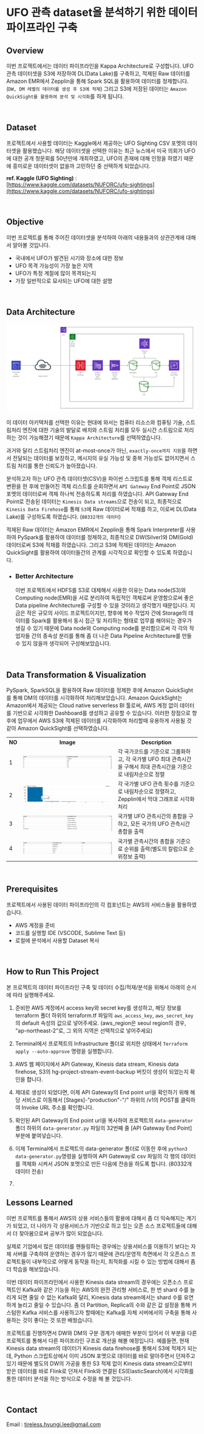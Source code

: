 # **UFO 관측 dataset을 분석하기 위한 데이터 파이프라인 구축**

## **Overview**

이번 프로젝트에서는 데이터 파이프라인을 Kappa Architecture로 구성합니다. UFO 관측 데이터셋을 S3에 저장하여 DL(Data Lake)를 구축하고, 적제된 Raw 데이터를 Amazon EMR에서 Zepplin을 통해 Spark SQL을 활용하여 데이터를 정제합니다. (`DW, DM 레벨의 데이터를 생성 후 S3에 적제`) 그리고 S3에 저장된 데이터는 `Amazon QuickSight를 활용하여 분석 및 시각화`를 하게 됩니다.

<br/>

## **Dataset**

프로젝트에서 사용할 데이터는 Kaggle에서 제공하는 UFO Sighting CSV 포멧의 데이터셋을 활용했습니다. 해당 데이터셋을 선택한 이유는 최근 뉴스에서 미국 의회가 UFO에 대한 공개 청문회를 50년만에 개최하였고, UFO의 존재에 대해 인정을 하였기 때문에 흥미로운 데이터셋이 없을까 고민하던 중 선택하게 되었습니다.

**ref. Kaggle (UFO Sighting)** : [https://www.kaggle.com/datasets/NUFORC/ufo-sightings](https://www.kaggle.com/datasets/NUFORC/ufo-sightings)

<br/>

## **Objective**

이번 프로젝트를 통해 주어진 데이터셋을 분석하여 아래의 내용들과의 상관관계에 대해서 알아볼 것입니다.

- 국내에서 UFO가 발견된 시기와 장소에 대한 정보
- UFO 목격 가능성이 가장 높은 지역
- UFO가 특정 계절에 많이 목격되는지
- 가장 일반적으로 묘사되는 UFO에 대한 설명

<br/>

## **Data Architecture**

![Example architecture image](assets/220621_ufo_dataset_analysis_aws_topology.png)


이 데이터 아키텍처를 선택한 이유는 현대에 와서는 컴퓨터 리소스와 컴퓨팅 기술, 스트림처리 엔진에 대한 기술의 발달로 배치와 스트림 처리를 모두 실시간 스트림으로 처리하는 것이 가능해졌기 때문에 `Kappa Architecture`를 선택하였습니다.

과거와 달리 스트림처리 엔진이 at-most-once가 아닌, `exactly-once까지 지원`을 하면서 전달되는 데이터를 보장하고, 메시지의 유실 가능성 및 중복 가능성도 없어지면서 스트림 처리를 통한 신뢰도가 높아졌습니다.

분석하고자 하는 UFO 관측 데이터셋(CSV)을 파이썬 스크립트를 통해 객체 리스트로 변환을 한 후에 만들어진 객체 리스트를 순회하면서 `API Gateway` End Point로 JSON 포멧의 데이터로써 객체 하나씩 전송하도록 처리를 하였습니다. API Gateway End Point로 전송된 데이터는 `Kinesis Data streams`으로 전송이 되고, 최종적으로 `Kinesis Data Firehose`를 통해 `S3`에 Raw 데이터로써 적재를 하고, 이로써 DL(Data Lake)를 구성하도록 하였습니다. (`80332개의 데이터`)

적재된 Raw 데이터는 Amazon EMR에서 Zepplin을 통해 Spark Interpreter를 사용하여 PySpark를 활용하여 데이터를 정제하고, 최종적으로 DW(Silver)와 DM(Gold) 데이터로써 S3에 적재를 하였습니다. 그리고 S3에 적제된 데이터는 Amazon QuickSight를 활용하여 데이터들간의 관계를 시각적으로 확인할 수 있도록 하였습니다.

- ### **Better Architecture**

    이번 프로젝트에서 HDFS를 S3로 대체해서 사용한 이유는 Data node(S3)와 Computing node(EMR)을 서로 분리하여 독립적인 객체로써 운영함으로써 좋은 Data pipeline Architecture를 구성할 수 있을 것이라고 생각했기 때문입니다.
    지금은 작은 규모의 사이드 프로젝트이지만, 향후에 복수 작업자 간에 Storage의 데이터를 Spark를 활용해서 동시 접근 및 처리하는 형태로 업무를 해야되는 경우가 생길 수 있기 때문에 Data node와 Computing node를 분리함으로써 각 각의 작업자들 간의 종속성 분리를 통해 좀 더 나은 Data Pipeline Architecture를 만들 수 있지 않을까 생각되어 구성해보았습니다. 

<br/>

## **Data Transformation & Visualization**

PySpark, SparkSQL을 활용하여 Raw 데이터를 정제한 후에 Amazon QuickSight를 통해 DM의 데이터를 시각화하여 처리해보았습니다. Amazon QuickSight는 Amazon에서 제공되는 Cloud native serverless BI 툴로써, AWS 계정 없이 데이터를 기반으로 시각화한 Dashboard를 생성하고 공유할 수 있습니다. 이러한 장점으로 향후에 업무에서 AWS S3에 적제된 데이터를 시각화하여 처리할때 유용하게 사용될 것 같아 Amazon QuickSight를 선택하였습니다. 

<table>
    <tr>
        <th style="text-align:center">NO</th>
        <th style="text-align:center">Image</th>
        <th style="text-align:center">Description</th>
    </tr>
    <tr>
        <td>1</td>
        <td>
            <img src="assets/220609_max_duration_seconds_country.png" alt="" />
        </td>
        <td>각 국가코드를 기준으로 그룹화하고, 각 국가별 UFO 최대 관측시간을 구해서 최대 관측시간을 기준으로 내림차순으로 정렬</td>
    </tr>
    <tr>
        <td>2</td>
        <td>
            <img src="assets/220609_count_desc_in_country.png" alt="" />
        </td>
        <td>각 국가별 UFO 관측 횟수를 기준으로 내림차순으로 정렬하고, Zepplin에서 막대 그래프로 시각화 처리</td>
    </tr>
    <tr>
        <td>3</td>
        <td>
            <img src="assets/220609_total_sighting_time.png" alt="" />
        </td>
        <td>국가별 UFO 관측시간의 총합을 구하고, 모든 국가의 UFO 관측시간 총합을 출력</td>
    </tr>
    <tr>
        <td>4</td>
        <td>
            <img src="assets/220609_total_sighting_time_rank.png" alt="" />
        </td>
        <td>국가별 관측시간의 총합을 기준으로 순위를 출력(별도의 칼럼으로 순위정보 출력)</td>
    </tr>
</table>

<br/>

## **Prerequisites**
프로젝트에서 사용된 데이터 파이프라인의 각 컴포넌트는 AWS의 서비스들을 활용하였습니다. 

- AWS 계정을 준비
- 코드를 실행할 IDE (VSCODE, Sublime Text 등)
- 로컬에 분석에서 사용할 Dataset 복사

<br/>

## **How to Run This Project**

본 프로젝트의 데이터 파이프라인 구축 및 데이터 수집/적재/분석을 위해서 아래의 순서에 따라 실행해주세요.

1. 준비한 AWS 계정에서 access key와 secret key를 생성하고, 해당 정보를 terraform 폴더 하위의 terraform.tf 파일의 `aws_access_key`, `aws_secret_key`의 default 속성의 값으로 넣어주세요. (aws_region은 seoul region의 경우, "ap-northeast-2"로, 그 외의 지역은 선택적으로 넣어주세요)

2. Terminal에서 프로젝트의 Infrastructure 폴더로 위치한 상태에서 `Terraform apply --auto-approve` 명령을 실행합니다.

3. AWS 웹 페이지에서 API Gateway, Kinesis data stream, Kinesis data firehose, S3의 hg-project-stream-event-backup 버킷이 생성이 되었는지 확인을 합니다. 

4. 제대로 생성이 되었다면, 이제 API Gateway의 End point url을 확인하기 위해 해당 서비스로 이동해서 [Stages]-"production"-"/" 하위의 /v1의 POST를 클릭하여 Invoke URL 주소를 확인합니다. 

5. 확인된 API Gateway의 End point url을 복사하여 프로젝트의 `data-generator`폴더 하위의 `data-generator.py` 파일의 32번째 줄 [API Gateway End Point] 부분에 붙여넣습니다.

6. 이제 Terminal에서 프로젝트의 data-generator 폴더로 이동한 후에 `python3 data-generator.py`명령을 실행하여 API Gateway로 csv 파일의 각 행의 데이터를 객체화 시켜서 JSON 포멧으로 만든 다음에 전송을 하도록 합니다. (80332개 데이터 전송) 

7. 

## Lessons Learned

이번 프로젝트를 통해서 AWS의 상용 서비스들의 활용에 대해서 좀 더 익숙해지는 계기가 되었고, 더 나아가 각 상용서비스가 기반으로 하고 있는 오픈 소스 프로젝트들에 대해서 더 찾아봄으로써 공부가 많이 되었습니다. 

실제로 기업에서 많은 데이터를 핸들링하는 경우에는 상용서비스를 이용하기 보다는 자체 서버를 구축하여 운영하는 경우가 많기 때문에 관리/운영적 측면에서 각 오픈소스 프로젝트들이 내부적으로 어떻게 동작을 하는지, 최적화를 시킬 수 있는 방법에 대해서 좀 더 학습을 해보았습니다. 

이번 데이터 파이프라인에서 사용한 Kinesis data stream의 경우에는 오픈소스 프로젝트인 Kafka와 같은 기능을 하는 AWS의 완전 관리형 서비스로, 한 번 shard 수를 늘리게 되면 줄일 수 없는 Kafka와 달리, Kinesis data stream에서는 shard 수를 유연하게 늘리고 줄일 수 있습니다. 좀 더 Partition, Replica의 수와 같은 값 설정을 통해 커스텀한 Kafka 서비스를 사용하고자 할때에는 Kafka를 자체 서버에서의 구축을 통해 사용하는 것이 좋다는 것 또한 배웠습니다. 

프로젝트를 진행하면서 DW와 DM의 구분 경계가 애매한 부분이 있어서 이 부분을 다른 프로젝트를 통해서 다른 파이프라인 구조로 개선을 해볼 예정입니다. 예를들면, 현재 Kinesis data stream의 데이터가 Kinesis data firehose를 통해서 S3에 적제가 되는데, Python 스크립트상에서 이미 JSON 포멧으로 데이터를 바로 말아주면서 던져주고 있기 때문에 별도의 DW의 가공을 통한 S3 적제 없이 Kinesis data stream으로부터 받은 데이터를 바로 Flink로 던져서 Flink와 연결된 ES(ElasticSearch)에서 시각화를 통한 데이터 분석을 하는 방식으로 수정을 해 볼 것입니다.

<br/>

## Contact

Email : tireless.hyungi.lee@gmail.com
